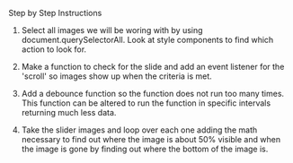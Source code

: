 Step by Step Instructions
  
  1. Select all images we will be woring with by using document.querySelectorAll. Look at style components to find which action to look for. 

  2. Make a function to check for the slide and add an event listener for the 'scroll' so images show up when the criteria is met.

  3. Add a debounce function so the function does not run too many times. This function can be altered to run the function in specific intervals returning much less data. 

  4. Take the slider images and loop over each one adding the math necessary to find out where the image is about 50% visible and when the image is gone by finding out where the bottom of the image is.   
